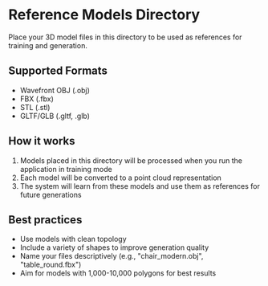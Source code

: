 # Reference Models Directory

Place your 3D model files in this directory to be used as references for training and generation.

## Supported Formats

- Wavefront OBJ (.obj)
- FBX (.fbx)
- STL (.stl)
- GLTF/GLB (.gltf, .glb)

## How it works

1. Models placed in this directory will be processed when you run the application in training mode
2. Each model will be converted to a point cloud representation
3. The system will learn from these models and use them as references for future generations

## Best practices

- Use models with clean topology
- Include a variety of shapes to improve generation quality
- Name your files descriptively (e.g., "chair_modern.obj", "table_round.fbx")
- Aim for models with 1,000-10,000 polygons for best results
